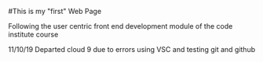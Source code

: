 #This is my "first" Web Page

Following the user centric front end development module of the code institute course

11/10/19
Departed cloud 9 due to errors
using VSC and testing git and github